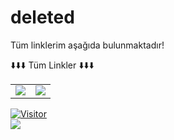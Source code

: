 # deleted
Tüm linklerim aşağıda bulunmaktadır!

<table class="center">
<tr> 
          ⬇️⬇️⬇️ Tüm Linkler ⬇️⬇️⬇️
 </tr>
<tr>
  <td><a href="https://www.youtube.com/channel/UCWVitti7osAf1vXT79GRw1w">
<img src="https://img.shields.io/badge/YouTube-FF0000?style=for-the-badge&logo=youtube&logoColor=white">
</a> 

<td><a href="https://github.com/KOLEJ408">
<img src="https://img.shields.io/badge/GitHub-100000?style=for-the-badge&logo=github&logoColor=white">
  </a> 
          </tr>
          </table>
          

          
[![Visitor](https://visitor-badge.laobi.icu/badge?page_id=delaiTR.delaiTR)](#)          
<img align="left" src="https://github-readme-stats.vercel.app/api?username=delaiTR">
